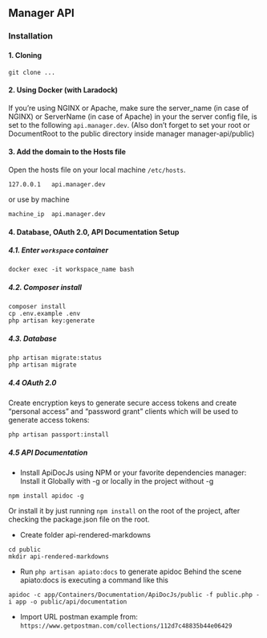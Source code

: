 ## Manager API


### Installation

#### 1. Cloning

```
git clone ...
```

#### 2. Using Docker (with Laradock)

If you’re using NGINX or Apache, make sure the server_name (in case of NGINX) or ServerName (in case of Apache) in your the server config file, is set to the following `api.manager.dev`.
(Also don’t forget to set your root or DocumentRoot to the public directory inside manager manager-api/public)

#### 3. Add the domain to the Hosts file

Open the hosts file on your local machine `/etc/hosts`.
```
127.0.0.1   api.manager.dev
```
or use by machine
```
machine_ip  api.manager.dev
```

#### 4. Database, OAuth 2.0, API Documentation Setup

##### 4.1. Enter `workspace` container

```
docker exec -it workspace_name bash
```

##### 4.2. Composer install

```
composer install
cp .env.example .env
php artisan key:generate
```

##### 4.3. Database

```
php artisan migrate:status
php artisan migrate
```

##### 4.4 OAuth 2.0

Create encryption keys to generate secure access tokens and create “personal access” and “password grant” clients which will be used to generate access tokens:
```
php artisan passport:install
```

##### 4.5 API Documentation

- Install ApiDocJs using NPM or your favorite dependencies manager: Install it Globally with -g or locally in the project without -g
```
npm install apidoc -g
```
Or install it by just running `npm install` on the root of the project, after checking the package.json file on the root.

- Create folder api-rendered-markdowns
```
cd public
mkdir api-rendered-markdowns
```

- Run `php artisan apiato:docs` to generate apidoc
Behind the scene apiato:docs is executing a command like this
```
apidoc -c app/Containers/Documentation/ApiDocJs/public -f public.php -i app -o public/api/documentation
```

- Import URL postman example from: `https://www.getpostman.com/collections/112d7c48835b44e06429`
